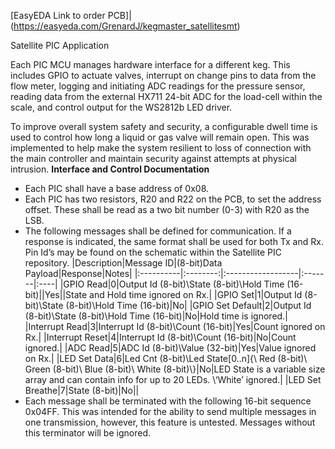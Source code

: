 [EasyEDA Link to order PCB]|(https://easyeda.com/GrenardJ/kegmaster_satellitesmt)

Satellite PIC Application

Each PIC MCU manages hardware interface for a different keg. This includes GPIO to actuate valves, interrupt on change pins to data from the flow meter, logging and initiating ADC readings for the pressure sensor, reading data from the external HX711 24-bit ADC for the load-cell within the scale, and control output for the WS2812b LED driver. 

To improve overall system safety and security, a configurable dwell time is used to control how long a liquid or gas valve will remain open. This was implemented to help make the system resilient to loss of connection with the main controller and maintain security against attempts at physical intrusion. 
**Interface and Control Documentation**
* Each PIC shall have a base address of 0x08.
* Each PIC has two resistors, R20 and R22 on the PCB, to set the address offset. These shall be read as a two bit number (0-3) with R20 as the LSB.
* The following messages shall be defined for communication. If a response is indicated, the same format shall be used for both Tx and Rx. Pin Id’s may be found on the schematic within the Satellite PIC repository.
|Description|Message ID|(8-bit)Data Payload|Response|Notes|
|:----------|:--------:|:------------------|:-------|:----|
|GPIO Read|0|Output Id (8-bit)\\State (8-bit)\\Hold Time (16-bit)||Yes||State and Hold time ignored on Rx.|
|GPIO Set|1|Output Id (8-bit)\\State (8-bit)\\Hold Time (16-bit)|No|
|GPIO Set Default|2|Output Id (8-bit)\\State (8-bit)\\Hold Time (16-bit)|No|Hold time is ignored.|
|Interrupt Read|3|Interrupt Id (8-bit)\\Count (16-bit)|Yes|Count ignored on Rx.|
|Interrupt Reset|4|Interrupt Id (8-bit)\\Count (16-bit)|No|Count ignored.|
|ADC Read|5|ADC Id (8-bit)\\Value (32-bit)|Yes|Value ignored on Rx.|
|LED Set Data|6|Led Cnt (8-bit)\\Led State[0..n]{\\   Red (8-bit)\\   Green (8-bit)\\   Blue (8-bit)\\   White (8-bit)\\}|No|LED State is a variable size array and can contain info for up to 20 LEDs. \\‘White’ ignored.|
|LED Set Breathe|7|State (8-bit)|No||
* Each message shall be terminated with the following 16-bit sequence 0x04FF. This was intended for the ability to send multiple messages in one transmission, however, this feature is untested. Messages without this terminator will be ignored. 

